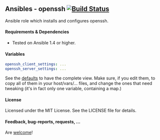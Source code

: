 ## Ansibles - openssh [![Build Status](https://travis-ci.org/Ansibles/openssh.png)](https://travis-ci.org/Ansibles/openssh)

Ansible role which installs and configures openssh.


#### Requirements & Dependencies
- Tested on Ansible 1.4 or higher.


#### Variables

```yaml
openssh_client_settings: ...
openssh_server_settings: ...
```

See the [defaults](defaults/main.yml) to have the complete view. Make sure, if you edit them, to copy all of them in your host/vars/... files, and change the ones that need tweaking (it's in fact only one variable, containing a map.)


#### License

Licensed under the MIT License. See the LICENSE file for details.


#### Feedback, bug-reports, requests, ...

Are [welcome](https://github.com/ansibles/openssh/issues)!
